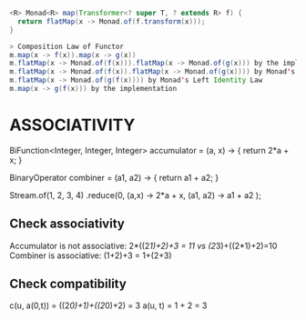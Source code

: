 ```Java
<R> Monad<R> map(Transformer<? super T, ? extends R> f) {
  return flatMap(x -> Monad.of(f.transform(x)));
}

> Composition Law of Functor
m.map(x -> f(x)).map(x -> g(x))
m.flatMap(x -> Monad.of(f(x))).flatMap(x -> Monad.of(g(x))) by the implementation
m.flatMap(x -> Monad.of(f(x)).flatMap(x -> Monad.of(g(x)))) by Monad's Associative Law
m.flatMap(x -> Monad.of(g(f(x)))) by Monad's Left Identity Law
m.map(x -> g(f(x))) by the implementation
```

# ASSOCIATIVITY 
BiFunction<Integer, Integer, Integer> accumulator = (a, x) -> {
  return 2*a + x;
}

BinaryOperator<Integer> combiner = (a1, a2) -> {
  return a1 + a2;
}

Stream.of(1, 2, 3, 4)
  .reduce(0, (a,x) -> 2*a + x, (a1, a2) -> a1 + a2 );

## Check associativity 
Accumulator is not associative: 2*((2*1)+2)+3 = 11 vs (2*3)+((2*1)+2)=10
Combiner is associative: (1+2)+3 = 1+(2+3)

## Check compatibility 
c(u, a(0,t)) = ((2*0)+1)+((2*0)+2) = 3
a(u, t) = 1 + 2 = 3



